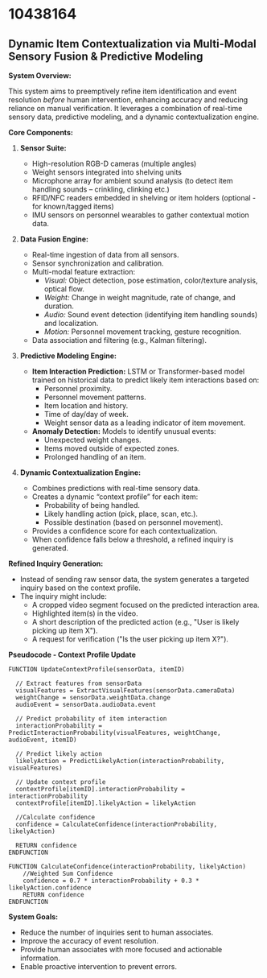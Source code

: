 # 10438164

## Dynamic Item Contextualization via Multi-Modal Sensory Fusion & Predictive Modeling

**System Overview:**

This system aims to preemptively refine item identification and event resolution *before* human intervention, enhancing accuracy and reducing reliance on manual verification. It leverages a combination of real-time sensory data, predictive modeling, and a dynamic contextualization engine.

**Core Components:**

1.  **Sensor Suite:**
    *   High-resolution RGB-D cameras (multiple angles)
    *   Weight sensors integrated into shelving units
    *   Microphone array for ambient sound analysis (to detect item handling sounds – crinkling, clinking etc.)
    *   RFID/NFC readers embedded in shelving or item holders (optional - for known/tagged items)
    *   IMU sensors on personnel wearables to gather contextual motion data.

2.  **Data Fusion Engine:**
    *   Real-time ingestion of data from all sensors.
    *   Sensor synchronization and calibration.
    *   Multi-modal feature extraction:
        *   *Visual:* Object detection, pose estimation, color/texture analysis, optical flow.
        *   *Weight:* Change in weight magnitude, rate of change, and duration.
        *   *Audio:* Sound event detection (identifying item handling sounds) and localization.
        *   *Motion:* Personnel movement tracking, gesture recognition.
    *   Data association and filtering (e.g., Kalman filtering).

3.  **Predictive Modeling Engine:**
    *   **Item Interaction Prediction:** LSTM or Transformer-based model trained on historical data to predict likely item interactions based on:
        *   Personnel proximity.
        *   Personnel movement patterns.
        *   Item location and history.
        *   Time of day/day of week.
        *   Weight sensor data as a leading indicator of item movement.
    *   **Anomaly Detection:** Models to identify unusual events:
        *   Unexpected weight changes.
        *   Items moved outside of expected zones.
        *   Prolonged handling of an item.

4.  **Dynamic Contextualization Engine:**
    *   Combines predictions with real-time sensory data.
    *   Creates a dynamic “context profile” for each item:
        *   Probability of being handled.
        *   Likely handling action (pick, place, scan, etc.).
        *   Possible destination (based on personnel movement).
    *   Provides a confidence score for each contextualization.
    *   When confidence falls below a threshold, a refined inquiry is generated.

**Refined Inquiry Generation:**

*   Instead of sending raw sensor data, the system generates a targeted inquiry based on the context profile.
*   The inquiry might include:
    *   A cropped video segment focused on the predicted interaction area.
    *   Highlighted item(s) in the video.
    *   A short description of the predicted action (e.g., "User is likely picking up item X").
    *   A request for verification ("Is the user picking up item X?").

**Pseudocode - Context Profile Update**

```
FUNCTION UpdateContextProfile(sensorData, itemID)

  // Extract features from sensorData
  visualFeatures = ExtractVisualFeatures(sensorData.cameraData)
  weightChange = sensorData.weightData.change
  audioEvent = sensorData.audioData.event

  // Predict probability of item interaction
  interactionProbability = PredictInteractionProbability(visualFeatures, weightChange, audioEvent, itemID)

  // Predict likely action
  likelyAction = PredictLikelyAction(interactionProbability, visualFeatures)

  // Update context profile
  contextProfile[itemID].interactionProbability = interactionProbability
  contextProfile[itemID].likelyAction = likelyAction

  //Calculate confidence
  confidence = CalculateConfidence(interactionProbability, likelyAction)

  RETURN confidence
ENDFUNCTION

FUNCTION CalculateConfidence(interactionProbability, likelyAction)
    //Weighted Sum Confidence
    confidence = 0.7 * interactionProbability + 0.3 * likelyAction.confidence
    RETURN confidence
ENDFUNCTION
```

**System Goals:**

*   Reduce the number of inquiries sent to human associates.
*   Improve the accuracy of event resolution.
*   Provide human associates with more focused and actionable information.
*   Enable proactive intervention to prevent errors.